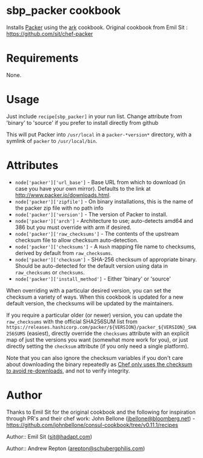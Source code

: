 # sbp_packer cookbook

Installs [Packer](http://packer.io/) using the [ark](https://github.com/opscode-cookbooks/ark) cookbook.
Original cookbook from Emil Sit : https://github.com/sit/chef-packer

# Requirements

None.

# Usage

Just include `recipe[sbp_packer]` in your run list.
Change attribute from 'binary' to 'source' if you prefer to install directly from github

This will put Packer into `/usr/local` in a `packer-*version*` directory, with a symlink of `packer` to `/usr/local/bin`.

# Attributes

* `node['packer']['url_base']` - Base URL from which to download (in case you have your own mirror). Defaults to the link at http://www.packer.io/downloads.html.
* `node['packer']['zipfile']` - On binary installations, this is the name of the packer zip file with no path info
* `node['packer']['version']` - The version of Packer to install.
* `node['packer']['arch']` - Architecture to use; auto-detects amd64 and 386 but you must override with arm if desired.
* `node['packer']['raw_checksums']` - The contents of the upstream checksum file to allow checksum auto-detection.
* `node['packer']['checksums']` - A `Hash` mapping file name to checksums, derived by default from `raw_checksums`.
* `node['packer']['checksum']` - SHA-256 checksum of appropriate binary. Should be auto-detected for the default version using data in `raw_checksums` or `checksums`.
* `node['packer']['install_method']` - Either 'binary' or 'source'

When overriding with a particular desired version, you can set the checksum a variety of ways. When
this cookbook is updated for a new default version, the checksums will be updated by the maintainers.

If you require a particular older (or newer) version, you can update the
`raw_checksums` with the official SHA256SUM list from
`https://releases.hashicorp.com/packer/${VERSION}/packer_${VERSION}_SHA256SUMS`
(easiest), directly override the `checksums` attribute with an explicit map of
just the versions you want (somewhat more work for you), or just directly
setting the `checksum` attribute (if you only need a single platform).

Note that you can also ignore the checksum variables if you don't care about downloading
the binary repeatedly as [Chef only uses the checksum to avoid re-downloads][remote_file], and not
to verify integrity.

[remote_file]: http://docs.opscode.com/resource_remote_file.html#file-re-downloads

# Author
Thanks to Emil Sit for the original cookbook and the following for inspiration through PR's and their chef work:
John Bellone (<jbellone@bloomberg.net>) - https://github.com/johnbellone/consul-cookbook/tree/v0.11.1/recipes

Author:: Emil Sit (<sit@hadapt.com>)

Author:: Andrew Repton (<arepton@schubergphilis.com>)

